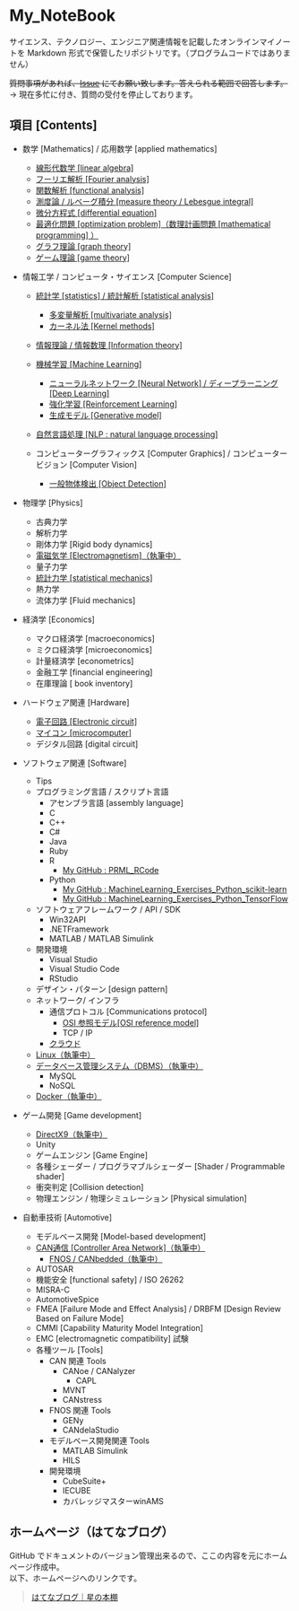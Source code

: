 # My_NoteBook

サイエンス、テクノロジー、エンジニア関連情報を記載したオンラインマイノートを Markdown 形式で保管したリポジトリです。（プログラムコードではありません）<br>

~~質問事項があれば、[Issue](https://github.com/Yagami360/My_NoteBook/issues) にてお願い致します。答えられる範囲で回答します。~~<br>
→ 現在多忙に付き、質問の受付を停止しております。

## 項目 [Contents]

- 数学 [Mathematics] / 応用数学 [applied mathematics]
    - [線形代数学 [linear algebra]](https://github.com/Yagami360/My_NoteBook/blob/master/%E6%95%B0%E5%AD%A6/%E6%95%B0%E5%AD%A6_%E7%B7%9A%E5%BD%A2%E4%BB%A3%E6%95%B0%E5%AD%A6_Note.md)
    - [フーリエ解析 [Fourier analysis]](https://github.com/Yagami360/My_NoteBook/blob/master/%E6%95%B0%E5%AD%A6/%E6%95%B0%E5%AD%A6_%E3%83%95%E3%83%BC%E3%83%AA%E3%82%A8%E8%A7%A3%E6%9E%90_Note.md)
    - [関数解析 [functional analysis]](https://github.com/Yagami360/My_NoteBook/blob/master/%E6%95%B0%E5%AD%A6/%E6%95%B0%E5%AD%A6_%E9%96%A2%E6%95%B0%E8%A7%A3%E6%9E%90_Note.md)
    - [測度論 / ルベーグ積分 [measure theory / Lebesgue integral]](https://github.com/Yagami360/My_NoteBook/blob/master/%E6%95%B0%E5%AD%A6/%E6%95%B0%E5%AD%A6_%E6%B8%AC%E5%BA%A6%E8%AB%96_%E3%83%AB%E3%83%99%E3%83%BC%E3%82%B0%E7%A9%8D%E5%88%86_Note.md)
    - [微分方程式 [differential equation]](https://github.com/Yagami360/My_NoteBook/blob/master/%E6%95%B0%E5%AD%A6/%E6%95%B0%E5%AD%A6_%E5%BE%AE%E5%88%86%E6%96%B9%E7%A8%8B%E5%BC%8F_Note.md)
    - [最適化問題 [optimization problem]（数理計画問題 [mathematical programming] ）](https://github.com/Yagami360/My_NoteBook/blob/master/%E6%95%B0%E5%AD%A6/%E6%95%B0%E5%AD%A6_%E6%9C%80%E9%81%A9%E5%8C%96%E5%95%8F%E9%A1%8C_Note.md)
    - [グラフ理論 [graph theory]](https://github.com/Yagami360/My_NoteBook/blob/master/%E6%83%85%E5%A0%B1%E5%B7%A5%E5%AD%A6/%E6%83%85%E5%A0%B1%E5%B7%A5%E5%AD%A6_%E3%82%B0%E3%83%A9%E3%83%95%E7%90%86%E8%AB%96_Note.md)
    - [ゲーム理論 [game theory]](https://github.com/Yagami360/My_NoteBook/blob/master/%E6%95%B0%E5%AD%A6/%E6%95%B0%E5%AD%A6_%E3%82%B2%E3%83%BC%E3%83%A0%E7%90%86%E8%AB%96_Note.md)

- 情報工学 / コンピュータ・サイエンス [Computer Science]
    - [統計学 [statistics] / 統計解析 [statistical analysis]](https://github.com/Yagami360/My_NoteBook/blob/master/%E6%83%85%E5%A0%B1%E5%B7%A5%E5%AD%A6/%E6%83%85%E5%A0%B1%E5%B7%A5%E5%AD%A6_%E7%B5%B1%E8%A8%88%E8%A7%A3%E6%9E%90_Note.md)
        - [多変量解析 [multivariate analysis]](https://github.com/Yagami360/My_NoteBook/blob/master/%E6%83%85%E5%A0%B1%E5%B7%A5%E5%AD%A6/%E6%83%85%E5%A0%B1%E5%B7%A5%E5%AD%A6_%E5%A4%9A%E5%A4%89%E9%87%8F%E8%A7%A3%E6%9E%90_Note.md)
        - [カーネル法 [Kernel methods]](https://github.com/Yagami360/My_NoteBook/blob/master/%E6%83%85%E5%A0%B1%E5%B7%A5%E5%AD%A6/%E6%83%85%E5%A0%B1%E5%B7%A5%E5%AD%A6_%E3%82%AB%E3%83%BC%E3%83%8D%E3%83%AB%E6%B3%95_Note.md)
    - [情報理論 / 情報数理 [Information theory]](https://github.com/Yagami360/My_NoteBook/blob/master/%E6%83%85%E5%A0%B1%E5%B7%A5%E5%AD%A6/%E6%83%85%E5%A0%B1%E5%B7%A5%E5%AD%A6_%E6%83%85%E5%A0%B1%E7%90%86%E8%AB%96_Note.md)
    - [機械学習 [Machine Learning]](https://github.com/Yagami360/My_NoteBook/blob/master/%E6%83%85%E5%A0%B1%E5%B7%A5%E5%AD%A6/%E6%83%85%E5%A0%B1%E5%B7%A5%E5%AD%A6_%E6%A9%9F%E6%A2%B0%E5%AD%A6%E7%BF%92_Note.md)
        - [ニューラルネットワーク [Neural Network] / ディープラーニング [Deep Learning]](https://github.com/Yagami360/My_NoteBook/blob/master/%E6%83%85%E5%A0%B1%E5%B7%A5%E5%AD%A6/%E6%83%85%E5%A0%B1%E5%B7%A5%E5%AD%A6_%E6%A9%9F%E6%A2%B0%E5%AD%A6%E7%BF%92_NN_Note.md)
        - [強化学習 [Reinforcement Learning]](https://github.com/Yagami360/My_NoteBook/blob/master/%E6%83%85%E5%A0%B1%E5%B7%A5%E5%AD%A6/%E6%83%85%E5%A0%B1%E5%B7%A5%E5%AD%A6_%E6%A9%9F%E6%A2%B0%E5%AD%A6%E7%BF%92_%E5%BC%B7%E5%8C%96%E5%AD%A6%E7%BF%92.md)
        - [生成モデル [Generative model]](https://github.com/Yagami360/My_NoteBook/blob/master/%E6%83%85%E5%A0%B1%E5%B7%A5%E5%AD%A6/%E6%83%85%E5%A0%B1%E5%B7%A5%E5%AD%A6_%E6%A9%9F%E6%A2%B0%E5%AD%A6%E7%BF%92_%E7%94%9F%E6%88%90%E3%83%A2%E3%83%87%E3%83%AB.md)

    - [自然言語処理 [NLP : natural language processing]](https://github.com/Yagami360/My_NoteBook/blob/master/%E6%83%85%E5%A0%B1%E5%B7%A5%E5%AD%A6/%E6%83%85%E5%A0%B1%E5%B7%A5%E5%AD%A6_%E8%87%AA%E7%84%B6%E8%A8%80%E8%AA%9E%E5%87%A6%E7%90%86_Note.md)
    - コンピューターグラフィックス [Computer Graphics] / コンピュータービジョン [Computer Vision]
         - [一般物体検出 [Object Detection]](https://github.com/Yagami360/My_NoteBook/blob/master/%E6%83%85%E5%A0%B1%E5%B7%A5%E5%AD%A6/%E6%83%85%E5%A0%B1%E5%B7%A5%E5%AD%A6_%E6%A9%9F%E6%A2%B0%E5%AD%A6%E7%BF%92_NN_Note.md#-%E3%83%8B%E3%83%A5%E3%83%BC%E3%83%A9%E3%83%AB%E3%83%8D%E3%83%83%E3%83%88%E3%83%AF%E3%83%BC%E3%82%AF%E3%83%87%E3%82%A3%E3%83%BC%E3%83%97%E3%83%A9%E3%83%BC%E3%83%8B%E3%83%B3%E3%82%B0%E3%81%AB%E3%82%88%E3%82%8B%E7%89%A9%E4%BD%93%E6%A4%9C%E5%87%BA-object-detection)
          
- 物理学 [Physics]
    - 古典力学
    - 解析力学
    - 剛体力学 [Rigid body dynamics]
    - [電磁気学 [Electromagnetism]（執筆中）](https://github.com/Yagami360/My_NoteBook/blob/master/%E7%89%A9%E7%90%86%E5%AD%A6/%E7%89%A9%E7%90%86%E5%AD%A6_%E9%9B%BB%E7%A3%81%E6%B0%97%E5%AD%A6.md)
    - 量子力学
    - [統計力学 [statistical mechanics]](http://yagami12.hatenablog.com/entry/2017/10/28/%E7%B5%B1%E8%A8%88%E5%8A%9B%E5%AD%A6)
    - 熱力学
    - 流体力学 [Fluid mechanics]
    
- 経済学 [Economics]
    - マクロ経済学 [macroeconomics]
    - ミクロ経済学 [microeconomics]
    - 計量経済学 [econometrics]
    - 金融工学 [financial engineering]
    - 在庫理論 [ book inventory]

- ハードウェア関連 [Hardware]
    - [電子回路 [Electronic circuit]](https://github.com/Yagami360/My_NoteBook/blob/master/%E3%83%8F%E3%83%BC%E3%83%89%E3%82%A6%E3%82%A7%E3%82%A2%E9%96%A2%E9%80%A3/%E3%83%8F%E3%83%BC%E3%83%89%E3%82%A6%E3%82%A7%E3%82%A2_%E9%9B%BB%E5%AD%90%E5%9B%9E%E8%B7%AF_Note.md)
    - [マイコン [microcomputer]](https://github.com/Yagami360/My_NoteBook/blob/master/%E3%83%8F%E3%83%BC%E3%83%89%E3%82%A6%E3%82%A7%E3%82%A2%E9%96%A2%E9%80%A3/%E3%83%8F%E3%83%BC%E3%83%89%E3%82%A6%E3%82%A7%E3%82%A2_%E3%83%9E%E3%82%A4%E3%82%B3%E3%83%B3_Note.md)
    - デジタル回路 [digital circuit]
- ソフトウェア関連 [Software]
    - Tips
    - プログラミング言語 / スクリプト言語
        - アセンブラ言語 [assembly language]
        - C
        - C++
        - C#
        - Java
        - Ruby
        - R
            - [My GitHub : PRML_RCode](https://github.com/Yagami360/PRML_RCode)
        - Python
            - [My GitHub : MachineLearning_Exercises_Python_scikit-learn](https://github.com/Yagami360/MachineLearning_Exercises_Python_scikit-learn)
            - [My GitHub : MachineLearning_Exercises_Python_TensorFlow](https://github.com/Yagami360/MachineLearning_Exercises_Python_TensorFlow)
    - ソフトウェアフレームワーク / API / SDK
        - Win32API
        - .NETFramework
        - MATLAB / MATLAB Simulink
    - 開発環境
        - Visual Studio
        - Visual Studio Code
        - RStudio
    - デザイン・パターン [design pattern]
    - ネットワーク/ インフラ
        - 通信プロトコル [Communications protocol]
            - [OSI 参照モデル[OSI reference model]](https://github.com/Yagami360/My_NoteBook/blob/master/%E3%82%BD%E3%83%95%E3%83%88%E3%82%A6%E3%82%A7%E3%82%A2%E9%96%A2%E9%80%A3/%E3%82%BD%E3%83%95%E3%83%88%E3%82%A6%E3%82%A7%E3%82%A2%E9%96%8B%E7%99%BA_%E3%83%8D%E3%83%83%E3%83%88%E3%83%AF%E3%83%BC%E3%82%AF%E3%82%A4%E3%83%B3%E3%83%95%E3%83%A9_Note.md#-osi-%E5%9F%BA%E6%9C%AC%E5%8F%82%E7%85%A7%E3%83%A2%E3%83%87%E3%83%AB)
            - TCP / IP
        - [クラウド](https://github.com/Yagami360/My_NoteBook/blob/master/%E3%82%BD%E3%83%95%E3%83%88%E3%82%A6%E3%82%A7%E3%82%A2%E9%96%A2%E9%80%A3/%E3%82%BD%E3%83%95%E3%83%88%E3%82%A6%E3%82%A7%E3%82%A2%E9%96%8B%E7%99%BA_%E3%83%8D%E3%83%83%E3%83%88%E3%83%AF%E3%83%BC%E3%82%AF%E3%82%A4%E3%83%B3%E3%83%95%E3%83%A9_Note.md#-%E3%82%AA%E3%83%B3%E3%83%97%E3%83%AC%E3%83%9F%E3%82%B9%E3%81%A8%E3%82%AF%E3%83%A9%E3%82%A6%E3%83%89)
    - [Linux（執筆中）](https://github.com/Yagami360/My_NoteBook/blob/master/%E3%82%BD%E3%83%95%E3%83%88%E3%82%A6%E3%82%A7%E3%82%A2%E9%96%A2%E9%80%A3/%E3%82%BD%E3%83%95%E3%83%88%E3%82%A6%E3%82%A7%E3%82%A2%E9%96%8B%E7%99%BA_%E3%83%8D%E3%83%83%E3%83%88%E3%83%AF%E3%83%BC%E3%82%AF%E3%82%A4%E3%83%B3%E3%83%95%E3%83%A9_Note.md#-linux-os-%E3%81%AE%E5%9F%BA%E7%A4%8E%E4%BA%8B%E9%A0%85)
    - [データベース管理システム（DBMS）（執筆中）](https://github.com/Yagami360/My_NoteBook/blob/master/%E3%82%BD%E3%83%95%E3%83%88%E3%82%A6%E3%82%A7%E3%82%A2%E9%96%A2%E9%80%A3/%E3%82%BD%E3%83%95%E3%83%88%E3%82%A6%E3%82%A7%E3%82%A2%E9%96%8B%E7%99%BA_%E3%83%8D%E3%83%83%E3%83%88%E3%83%AF%E3%83%BC%E3%82%AF%E3%82%A4%E3%83%B3%E3%83%95%E3%83%A9_Note.md#-%E3%83%87%E3%83%BC%E3%82%BF%E3%83%99%E3%83%BC%E3%82%B9%E3%82%B5%E3%83%BC%E3%83%90%E3%83%BC%E3%81%AE%E3%83%9F%E3%83%89%E3%83%AB%E3%82%A6%E3%82%A7%E3%82%A2)
        - MySQL
        - NoSQL
    - [Docker（執筆中）](https://github.com/Yagami360/My_NoteBook/blob/master/%E3%82%BD%E3%83%95%E3%83%88%E3%82%A6%E3%82%A7%E3%82%A2%E9%96%A2%E9%80%A3/%E3%82%BD%E3%83%95%E3%83%88%E3%82%A6%E3%82%A7%E3%82%A2%E9%96%8B%E7%99%BA_%E3%83%8D%E3%83%83%E3%83%88%E3%83%AF%E3%83%BC%E3%82%AF%E3%82%A4%E3%83%B3%E3%83%95%E3%83%A9_Note.md)
    
- ゲーム開発 [Game development]
    - [DirectX9（執筆中）](https://github.com/Yagami360/My_NoteBook/blob/master/%E3%82%B2%E3%83%BC%E3%83%A0%E9%96%8B%E7%99%BA/%E3%82%B2%E3%83%BC%E3%83%A0%E9%96%8B%E7%99%BA_DirextX.md)
    - Unity
    - ゲームエンジン [Game Engine]
    - 各種シェーダー / プログラマブルシェーダー [Shader / Programmable shader]
    - 衝突判定 [Collision detection]
    - 物理エンジン / 物理シミュレーション [Physical simulation]

- 自動車技術 [Automotive]
    - モデルベース開発 [Model-based development]
    - [CAN通信 [Controller Area Network]（執筆中）](https://github.com/Yagami360/My_NoteBook/blob/master/%E8%87%AA%E5%8B%95%E8%BB%8A%E9%96%A2%E9%80%A3/%E8%87%AA%E5%8B%95%E8%BB%8A%E9%96%A2%E9%80%A3_CAN%E9%80%9A%E4%BF%A1.md)
        - [FNOS / CANbedded（執筆中）](https://github.com/Yagami360/My_NoteBook/blob/master/%E8%87%AA%E5%8B%95%E8%BB%8A%E9%96%A2%E9%80%A3/%E8%87%AA%E5%8B%95%E8%BB%8A%E9%96%A2%E9%80%A3_FNOS.md)
    - AUTOSAR
    - 機能安全 [functional safety] / ISO 26262
    - MISRA-C
    - AutomotiveSpice
    - FMEA [Failure Mode and Effect Analysis] / DRBFM [Design Review Based on Failure Mode]
    - CMMI [Capability Maturity Model Integration]
    - EMC [electromagnetic compatibility] 試験
    - 各種ツール [Tools]
        - CAN 関連 Tools
            - CANoe / CANalyzer
                - CAPL
            - MVNT
            - CANstress
        - FNOS 関連 Tools
            - GENy
            - CANdelaStudio
        - モデルベース開発関連 Tools
            - MATLAB Simulink
            - HILS
        - 開発環境
            - CubeSuite+
            - IECUBE
            - カバレッジマスターwinAMS


## ホームページ（はてなブログ）
GitHub でドキュメントのバージョン管理出来るので、ここの内容を元にホームページ作成中。<br>
以下、ホームページへのリンクです。<br>

> [はてなブログ｜星の本棚](http://yagami12.hatenablog.com/entry/2018/10/03/142620)

<!--
> GitHub Pages & Jekyll で作成中のホームページ
>> ~~[https://yagami360.github.io/](https://yagami360.github.io/)~~ <br>
>> ~~[https://yagami360.github.io/My_NoteBook/](https://yagami360.github.io/My_NoteBook/)~~ <br>
-->
